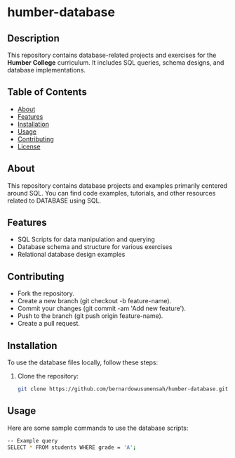 # humber-database

## **Description**

This repository contains database-related projects and exercises for the **Humber College** curriculum. It includes SQL queries, schema designs, and database implementations.
## Table of Contents

- [About](#about)
- [Features](#Features)
- [Installation](#installation)
- [Usage](#usage)
- [Contributing](#contributing)
- [License](#license)

## About

This repository contains database projects and examples primarily centered around SQL. You can find code examples, tutorials, and other resources related to DATABASE using SQL.


## **Features**

- SQL Scripts for data manipulation and querying
- Database schema and structure for various exercises
- Relational database design examples

## Contributing
- Fork the repository.
- Create a new branch (git checkout -b feature-name).
- Commit your changes (git commit -am 'Add new feature').
- Push to the branch (git push origin feature-name).
- Create a pull request.

## **Installation**

To use the database files locally, follow these steps:

1. Clone the repository:

   ```bash
   git clone https://github.com/bernardowusumensah/humber-database.git

## Usage
Here are some sample commands to use the database scripts:
   ```bash
   -- Example query
SELECT * FROM students WHERE grade = 'A';



